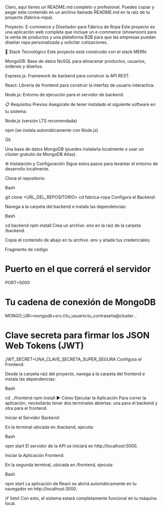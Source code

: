 Claro, aquí tienes un README.md completo y profesional. Puedes copiar y pegar este contenido en un archivo llamado README.md en la raíz de tu proyecto (fabrica-ropa).

Proyecto: E-commerce y Diseñador para Fábrica de Ropa
Este proyecto es una aplicación web completa que incluye un e-commerce (showroom) para la venta de productos y una plataforma B2B para que las empresas puedan diseñar ropa personalizada y solicitar cotizaciones.

🚀 Stack Tecnológico
Este proyecto está construido con el stack MERN:

MongoDB: Base de datos NoSQL para almacenar productos, usuarios, órdenes y diseños.

Express.js: Framework de backend para construir la API REST.

React: Librería de frontend para construir la interfaz de usuario interactiva.

Node.js: Entorno de ejecución para el servidor de backend.

📋 Requisitos Previos
Asegúrate de tener instalado el siguiente software en tu sistema:

Node.js (versión LTS recomendada)

npm (se instala automáticamente con Node.js)

Git

Una base de datos MongoDB (puedes instalarla localmente o usar un clúster gratuito de MongoDB Atlas).

⚙️ Instalación y Configuración
Sigue estos pasos para levantar el entorno de desarrollo localmente.

Clona el repositorio:

Bash

git clone <URL_DEL_REPOSITORIO>
cd fabrica-ropa
Configura el Backend:

Navega a la carpeta del backend e instala las dependencias:

Bash

cd backend
npm install
Crea un archivo .env en la raíz de la carpeta /backend.

Copia el contenido de abajo en tu archivo .env y añade tus credenciales:

Fragmento de código

# Puerto en el que correrá el servidor
PORT=5000

# Tu cadena de conexión de MongoDB
MONGO_URI=mongodb+srv://tu_usuario:tu_contraseña@cluster...

# Clave secreta para firmar los JSON Web Tokens (JWT)
JWT_SECRET=UNA_CLAVE_SECRETA_SUPER_SEGURA
Configura el Frontend:

Desde la carpeta raíz del proyecto, navega a la carpeta del frontend e instala las dependencias:

Bash

cd ../frontend
npm install
▶️ Cómo Ejecutar la Aplicación
Para correr la aplicación, necesitarás tener dos terminales abiertas: una para el backend y otra para el frontend.

Iniciar el Servidor Backend:

En la terminal ubicada en /backend, ejecuta:

Bash

npm start
El servidor de la API se iniciará en http://localhost:5000.

Iniciar la Aplicación Frontend:

En la segunda terminal, ubicada en /frontend, ejecuta:

Bash

npm start
La aplicación de React se abrirá automáticamente en tu navegador en http://localhost:3000.

¡Y listo! Con esto, el sistema estará completamente funcional en tu máquina local.
